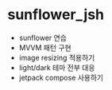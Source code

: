 # sunflower_jsh
- sunflower 연습
- MVVM 패턴 구현
- image resizing 적용하기
- light/dark 테마 전부 대응
- jetpack compose 사용하기
